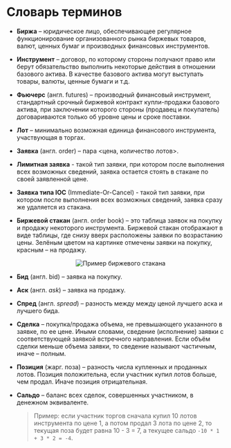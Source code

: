 # Словарь терминов

<a id="exchange"></a>

- **Биржа** – юридическое лицо, обеспечивающее регулярное функционирование организованного рынка биржевых товаров, валют, ценных бумаг и производных финансовых инструментов.

<a id="instrument"></a>

- **Инструмент** – договор, по которому стороны получают право или берут обязательство выполнить некоторые действия в отношении базового актива.
  В качестве базового актива могут выступать товары, валюты, ценные бумаги и т.д.

<a id="futures"></a>

- **Фьючерс** (англ. futures) – производный финансовый инструмент, стандартный срочный биржевой контракт купли-продажи базового актива, при заключении которого стороны (продавец и покупатель) договариваются только об уровне цены и сроке поставки.

<a id="lot"></a>

- **Лот** – минимально возможная единица финансового инструмента, участвующая в торгах.

<a id="order"></a>

- **Заявка** (англ. order) – пара <цена, количество лотов>.

<a id="limit_order"></a>

- **Лимитная заявка** - такой тип заявки, при котором после выполнения всех возможных сведений, заявка остается стоять в стакане по своей заявленной цене.

<a id="ioc_order"></a>

- **Заявка типа IOC** (Immediate-Or-Cancel) - такой тип заявки, при котором после выполнения всех возможных сведений, заявка сразу же удаляется из стакана.

<a id="order_book"></a>

- **Биржевой стакан** (англ. order book) – это таблица заявок на покупку и продажу некоторого инструмента.
  Биржевой стакан отображают в виде таблицы, где снизу вверх расположены заявки по возрастанию цены.
  Зелёным цветом на картинке отмечены заявки на покупку, красным – на продажу.
  <p align="center">
  <img src="{{ book["gitbook.img"] }}/order_book_example.png" title="Пример биржевого стакана">
  </p>

<a id="bid"></a>

- **Бид** (англ. bid) – заявка на покупку.

<a id="ask"></a>

- **Аск** (англ. *ask*) – заявка на продажу.

<a id="spred"></a>

- **Спред** (англ. *spread*) – разность между между ценой лучшего аска и лучшего бида.

<a id="deal"></a>

- **Сделка** – покупка/продажа объема, не превышающего указанного в заявке, по ее цене.
  Иными словами, сведение (исполнение) заявки с соответствующей заявкой встречного направления.
Если объём сделки меньше объема заявки, то сведение называют частичным, иначе – полным.

<a id="position"></a>

- **Позиция** (жарг. поза) – разность числа купленных и проданных лотов.
  Позиция положительна, если участник купил лотов больше, чем продал.
  Иначе позиция отрицательная.

<a id="saldo"></a>

- **Сальдо** – баланс всех сделок, совершенных участником, в денежном эквиваленте.
  > Пример: если участник торгов сначала купил 10 лотов инструмента по цене 1, а потом продал 3 лота по цене 2, то текущая поза будет равна 10 - 3 = 7, а текущее сальдо `-10 * 1 + 3 * 2 = -4`.

